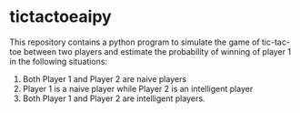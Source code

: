 # tictactoeaipy
This repository contains a python program to simulate the game of tic-tac-toe between two players and estimate the probability of winning of player 1 in the following situations:

1) Both Player 1 and Player 2 are naive players 
2) Player 1 is a naive player while Player 2 is an intelligent player
3) Both Player 1 and Player 2 are intelligent players.  
